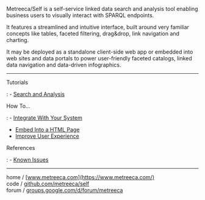Metreeca/Self is a self-service linked data search and analysis tool enabling business users to visually interact with SPARQL endpoints.

It features a streamlined and intuitive interface, built around very familiar concepts like tables, faceted filtering, drag&drop, link navigation and charting.

It may be deployed as a standalone client-side web app or embedded into web sites and data portals to power user-friendly faceted catalogs, linked data navigation and data-driven infographics.

---

Tutorials

: - [Search and Analysis](tutorials/search-and-analysis/)

How To…

: - [Integrate With Your System](how-to/integrate-with-your-system)
- [Embed Into a HTML Page](how-to/embed-into-a-html-page)
- [Improve User Experience](how-to/improve-user-experience)


References

: - [Known Issues](references/known-issues)

---

home / [www.metreeca.com](https://www.metreeca.com/)
code / [github.com/metreeca/self](https://github.com/metreeca/self)
forum / [groups.google.com/d/forum/metreeca](https://groups.google.com/d/forum/metreeca)
